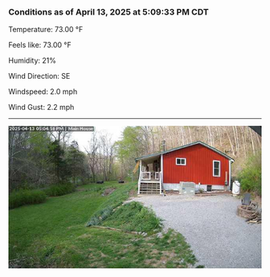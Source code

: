 ### Conditions as of April 13, 2025 at 5:09:33 PM CDT 

Temperature: 73.00 &deg;F

Feels like: 73.00 &deg;F

Humidity: 21%

Wind Direction: SE

Windspeed: 2.0 mph

Wind Gust: 2.2 mph

---

<img src="./images/latest.jpeg"/>

